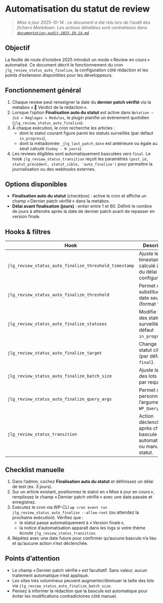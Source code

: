 # Automatisation du statut de review

> _Mise à jour 2025-10-14 : ce document a été relu lors de l’audit des fichiers Markdown. Les actions détaillées sont centralisées dans [`documentation-audit-2025-10-14.md`](documentation-audit-2025-10-14.md)._

## Objectif
La feuille de route d’octobre 2025 introduit un mode « Review en cours » automatisé. Ce document décrit le fonctionnement du cron `jlg_review_status_auto_finalize`, la configuration côté rédaction et les points d’extension disponibles pour les développeurs.

## Fonctionnement général
1. Chaque review peut renseigner la date du **dernier patch vérifié** via la metabox « 📝 Verdict de la rédaction ».
2. Lorsque l’option **Finalisation auto du statut** est active dans `Notation – JLG > Réglages > Modules`, le plugin planifie un événement quotidien (`jlg_review_status_auto_finalize`).
3. À chaque exécution, le cron recherche les articles :
   - dont le statut courant figure parmi les statuts surveillés (par défaut `in_progress`),
   - dont la métadonnée `_jlg_last_patch_date` est antérieure ou égale au seuil calculé (`today - N jours`).
4. Les reviews éligibles sont automatiquement basculées vers `final`. Le hook `jlg_review_status_transition` reçoit les paramètres `(post_id, statut_précédent, statut_cible, 'auto_finalize')` pour permettre la journalisation ou des webhooks externes.

## Options disponibles
- **Finalisation auto du statut** (checkbox) : active le cron et affiche un champ « Dernier patch vérifié » dans la metabox.
- **Délai avant finalisation (jours)** : entier entre 1 et 60. Définit le nombre de jours à attendre après la date de dernier patch avant de repasser en version finale.

## Hooks & filtres
| Hook | Description |
| --- | --- |
| `jlg_review_status_auto_finalize_threshold_timestamp` | Ajuste le timestamp calculé à partir du délai configuré. |
| `jlg_review_status_auto_finalize_threshold` | Permet de substituer la date seuil (format `Y-m-d`). |
| `jlg_review_status_auto_finalize_statuses` | Modifie la liste des statuts surveillés (par défaut `in_progress`). |
| `jlg_review_status_auto_finalize_target` | Change le statut cible (par défaut `final`). |
| `jlg_review_status_auto_finalize_batch_size` | Ajuste la taille des lots traités par requête. |
| `jlg_review_status_auto_finalize_query_args` | Permet de personnaliser l’argumentation `WP_Query`. |
| `jlg_review_status_transition` | Action déclenchée après chaque bascule automatique ou manuelle du statut. |

## Checklist manuelle
1. Dans l’admin, cochez **Finalisation auto du statut** et définissez un délai de test (ex. 3 jours).
2. Sur un article existant, positionnez le statut en « Mise à jour en cours », remplissez le champ « Dernier patch vérifié » avec une date passée et enregistrez.
3. Exécutez le cron via WP-CLI `wp cron event run jlg_review_status_auto_finalize --allow-root` (ou attendez la prochaine exécution). Vérifiez que :
   - le statut passe automatiquement à « Version finale »,
   - la notice d’automatisation apparaît dans les logs si votre thème écoute `jlg_review_status_transition`.
4. Répétez avec une date future pour confirmer qu’aucune bascule n’a lieu et qu’aucune action n’est déclenchée.

## Points d’attention
- Le champ « Dernier patch vérifié » est facultatif. Sans valeur, aucun traitement automatique n’est appliqué.
- Les sites très volumineux peuvent augmenter/diminuer la taille des lots via `jlg_review_status_auto_finalize_batch_size`.
- Pensez à informer la rédaction que la bascule est automatique pour éviter les modifications contradictoires côté manuel.
